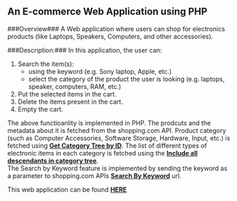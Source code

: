 ## An E-commerce Web Application using PHP

###Overview###
A Web application where users can shop for electronics products (like Laptops, Speakers, Computers, and other accessories). 

###Description:###
In this application, the user can:


1.  Search the item(s):
    * using the keyword (e.g. Sony laptop, Apple, etc.) 
    * select the category of the product the user is looking (e.g. laptops, speaker, computers, RAM, etc.)
2. Put the selected items in the cart.
3. Delete the items present in the cart.
4. Empty the cart.

The above functioanlity is implemented in PHP. The prodcuts and the metadata about it is fetched from the shopping.com API. 
Product category (such as Computer Accessories, Software Storage, Hardware, Input, etc.) is fetched using [**Get Category Tree by ID**](http://developer.ebaycommercenetwork.com/docs/API_Use_Cases#34). The list of different types of electronic items in each category is fetched using the [**Include all descendants in category tree**](http://developer.ebaycommercenetwork.com/docs/API_Use_Cases#35).  
The Search by Keyword feature is implemented by sending the keyword as a parameter to shopping.com APIs [**Search By Keyword**](http://developer.ebaycommercenetwork.com/docs/API_Use_Cases#1) url. 

This web application can be found [**HERE**](http://omega.uta.edu/~sgp5369/buyMe.php)



